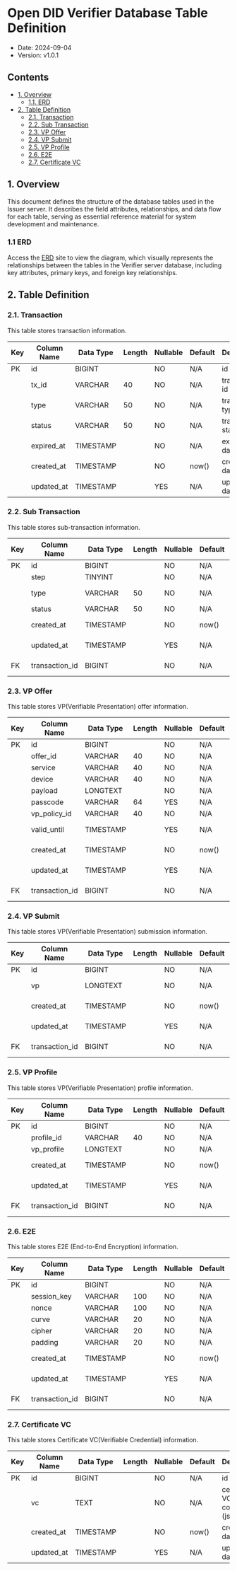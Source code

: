 # Open DID Verifier Database Table Definition

- Date: 2024-09-04
- Version: v1.0.1

## Contents
- [1. Overview](#1-overview)
  - [1.1. ERD](#11-erd)
- [2. Table Definition](#2-table-definition)
  - [2.1. Transaction](#21-transaction)
  - [2.2. Sub Transaction](#22-sub-transaction)
  - [2.3. VP Offer](#23-vp-offer)
  - [2.4. VP Submit](#24-vp-submit)
  - [2.5. VP Profile](#25-vp-profile)
  - [2.6. E2E](#26-e2e)
  - [2.7. Certificate VC](#27-certificate-vc)

## 1. Overview

This document defines the structure of the database tables used in the Issuer server. It describes the field attributes, relationships, and data flow for each table, serving as essential reference material for system development and maintenance.

### 1.1 ERD

Access the [ERD](https://www.erdcloud.com/d/i6CfGGjhHg9mEcKKg) site to view the diagram, which visually represents the relationships between the tables in the Verifier server database, including key attributes, primary keys, and foreign key relationships.

## 2. Table Definition

### 2.1. Transaction

This table stores transaction information.

| Key  | Column Name        | Data Type  | Length | Nullable | Default  | Description                       |
|------|--------------------|------------|--------|----------|----------|-----------------------------------|
| PK   | id                 | BIGINT     |        | NO       | N/A      | id                                |
|      | tx_id              | VARCHAR    | 40     | NO       | N/A      | transaction id                    |
|      | type               | VARCHAR    | 50     | NO       | N/A      | transaction type                  |
|      | status             | VARCHAR    | 50     | NO       | N/A      | transaction status                |
|      | expired_at         | TIMESTAMP  |        | NO       | N/A      | expiration date                   |
|      | created_at         | TIMESTAMP  |        | NO       | now()    | created date                      |
|      | updated_at         | TIMESTAMP  |        | YES      | N/A      | updated date                      |

### 2.2. Sub Transaction

This table stores sub-transaction information.

| Key  | Column Name        | Data Type  | Length | Nullable | Default  | Description                       |
|------|--------------------|------------|--------|----------|----------|-----------------------------------|
| PK   | id                 | BIGINT     |        | NO       | N/A      | id                                |
|      | step               | TINYINT    |        | NO       | N/A      | step                              |
|      | type               | VARCHAR    | 50     | NO       | N/A      | transaction type                  |
|      | status             | VARCHAR    | 50     | NO       | N/A      | status                            |
|      | created_at         | TIMESTAMP  |        | NO       | now()    | created date                      |
|      | updated_at         | TIMESTAMP  |        | YES      | N/A      | updated date                      |
| FK   | transaction_id     | BIGINT     |        | NO       | N/A      | transaction key                   |

### 2.3. VP Offer

This table stores VP(Verifiable Presentation) offer information.

| Key  | Column Name        | Data Type  | Length | Nullable | Default  | Description                       |
|------|--------------------|------------|--------|----------|----------|-----------------------------------|
| PK   | id                 | BIGINT     |        | NO       | N/A      | id                                |
|      | offer_id           | VARCHAR    | 40     | NO       | N/A      | Offer id                          |
|      | service            | VARCHAR    | 40     | NO       | N/A      | service id                        |
|      | device             | VARCHAR    | 40     | NO       | N/A      | device                            |
|      | payload            | LONGTEXT   |        | NO       | N/A      | payload                           |
|      | passcode           | VARCHAR    | 64     | YES      | N/A      | passcode                          |
|      | vp_policy_id       | VARCHAR    | 40     | NO       | N/A      | vp policy id                      |
|      | valid_until        | TIMESTAMP  |        | YES      | N/A      | offer valid until                 |
|      | created_at         | TIMESTAMP  |        | NO       | now()    | created date                      |
|      | updated_at         | TIMESTAMP  |        | YES      | N/A      | updated date                      |
| FK   | transaction_id     | BIGINT     |        | NO       | N/A      | transaction Key                   |

### 2.4. VP Submit

This table stores VP(Verifiable Presentation) submission information.

| Key  | Column Name        | Data Type  | Length | Nullable | Default  | Description                       |
|------|--------------------|------------|--------|----------|----------|-----------------------------------|
| PK   | id                 | BIGINT     |        | NO       | N/A      | id                                |
|      | vp                 | LONGTEXT   |        | NO       | N/A      | verfiable presentation            |
|      | created_at         | TIMESTAMP  |        | NO       | now()    | created date                      |
|      | updated_at         | TIMESTAMP  |        | YES      | N/A      | updated date                      |
| FK   | transaction_id     | BIGINT     |        | NO       | N/A      | transaction key                   |

### 2.5. VP Profile

This table stores VP(Verifiable Presentation) profile information.

| Key  | Column Name        | Data Type  | Length | Nullable | Default  | Description                       |
|------|--------------------|------------|--------|----------|----------|-----------------------------------|
| PK   | id                 | BIGINT     |        | NO       | N/A      | id                                |
|      | profile_id         | VARCHAR    | 40     | NO       | N/A      | vp profile id                     |
|      | vp_profile         | LONGTEXT   |        | NO       | N/A      | vp profile                        |
|      | created_at         | TIMESTAMP  |        | NO       | now()    | created date                      |
|      | updated_at         | TIMESTAMP  |        | YES      | N/A      | updated date                      |
| FK   | transaction_id     | BIGINT     |        | NO       | N/A      | transaction key                   |

### 2.6. E2E

This table stores E2E (End-to-End Encryption) information.

| Key  | Column Name        | Data Type  | Length | Nullable | Default  | Description                       |
|------|--------------------|------------|--------|----------|----------|-----------------------------------|
| PK   | id                 | BIGINT     |        | NO       | N/A      | id                                |
|      | session_key        | VARCHAR    | 100    | NO       | N/A      | session key                       |
|      | nonce              | VARCHAR    | 100    | NO       | N/A      | nonce                             |
|      | curve              | VARCHAR    | 20     | NO       | N/A      | curve                             |
|      | cipher             | VARCHAR    | 20     | NO       | N/A      | cipher type                       |
|      | padding            | VARCHAR    | 20     | NO       | N/A      | padding                           |
|      | created_at         | TIMESTAMP  |        | NO       | now()    | created date                      |
|      | updated_at         | TIMESTAMP  |        | YES      | N/A      | updated date                      |
| FK   | transaction_id     | BIGINT     |        | NO       | N/A      | transaction key                   |

### 2.7. Certificate VC

This table stores Certificate VC(Verifiable Credential) information.

| Key  | Column Name        | Data Type  | Length | Nullable | Default  | Description                       |
|------|--------------------|------------|--------|----------|----------|-----------------------------------|
| PK   | id                 | BIGINT     |        | NO       | N/A      | id                                |
|      | vc                 | TEXT       |        | NO       | N/A      | certificate VC contents (json)    |
|      | created_at         | TIMESTAMP  |        | NO       | now()    | created date                      |
|      | updated_at         | TIMESTAMP  |        | YES      | N/A      | updated date                      |